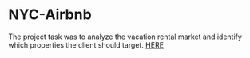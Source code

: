 # NYC-Airbnb
The project task was to analyze the vacation rental market and identify which properties the client should target. 
[HERE](https://docs.google.com/spreadsheets/d/1HzqWPGCgzFcit1o-qatRueYbX_TjLkGgUbHsXnz_sqA/edit?usp=sharing)



